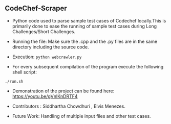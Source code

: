 ## CodeChef-Scraper

+ Python code used to parse sample test cases of Codechef locally.This is primarily done to ease the running of sample test cases during Long Challenges/Short Challenges.

+ Running the file: Make sure the .cpp and the .py files are in the same directory including the source code.

+ Execution:  ```python webcrawler.py ```

+ For every subsequent compilation of the program execute the following shell script: 

``` ./run.sh ```

+ Demonstration of the project can be found here: https://youtu.be/gVnlKnDRTF4

+ Contributors : Siddhartha Chowdhuri , Elvis Menezes.

+ Future Work:  Handling of multiple input files and other test cases.
